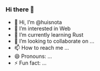 ### Hi there 👋

- 👋 Hi, I’m @huisnota
- 👀 I’m interested in Web
- 🌱 I’m currently learning Rust
- 💞️ I’m looking to collaborate on ...
- 📫 How to reach me ...
- 😄 Pronouns: ...
- ⚡ Fun fact: ...

<!---
huisnota/huisnota is a ✨ special ✨ repository because its `README.md` (this file) appears on your GitHub profile.
You can click the Preview link to take a look at your changes.
--->

